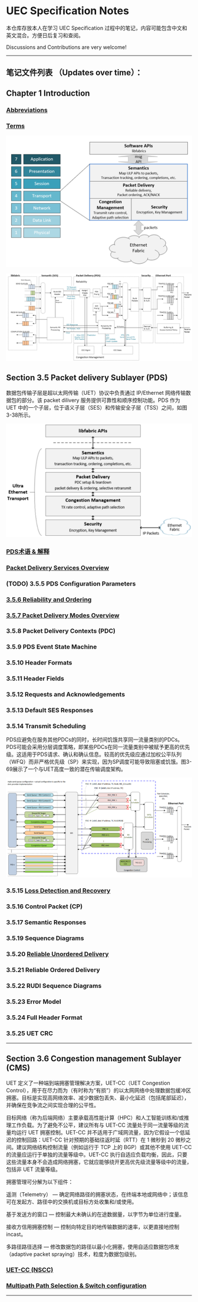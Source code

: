 # UEC Specification Notes

本仓库存放本人在学习 UEC Specification 过程中的笔记，内容可能包含中文和英文混合。方便日后复习和查阅。

Discussions and Contributions are very welcome!

---

## 笔记文件列表 （Updates over time）：

## Chapter 1 Introduction
### [Abbreviations](Notes/Abbreviation.md)
### [Terms](Notes/Terms.md)

![Figure 3-1 - Overview of UET](Figures/Figure-3-1.png)

![Figure 3-3 - Component Interface Overview](Figures/Figure-3-3.png)

## Section 3.5 Packet delivery Sublayer (PDS)

数据包传输子层是超以太网传输（UET）协议中负责通过 IP/Ethernet 网络传输数据包的部分。该 packet dilivery 服务提供可靠性和顺序控制功能。PDS 作为 UET 中的一个子层，位于语义子层（SES）和传输安全子层（TSS）之间，如图3-38所示。

![Figure 3-38 - PDS High-Level Architecture Diagram](Figures/Figure-3-38-PDS_High-Level_Architecture_Diagram.png)

### [PDS术语 & 解释](Notes/PDS-Terms.md)
### [Packet Delivery Services Overview](Notes/PDS.md)
### (TODO) 3.5.5 PDS Configuration Parameters
### [3.5.6 Reliability and Ordering](Notes/Reliability.md)
### [3.5.7 Packet Delivery Modes Overview](Notes/Packet-delivery-modes-overview.md)
### 3.5.8 Packet Delivery Contexts (PDC)
### 3.5.9 PDS Event State Machine
### 3.5.10 Header Formats
### 3.5.11 Header Fields
### 3.5.12 Requests and Acknowledgements
### 3.5.13 Default SES Responses
### 3.5.14 Transmit Scheduling

PDS应避免在服务其他PDCs的同时，长时间饥饿共享同一流量类别的PDCs。PDS可能会采用分层调度策略，即某些PDCs在同一流量类别中被赋予更高的优先级。这适用于PDS请求、确认和确认信息。较高的优先级应通过加权公平队列（WFQ）而非严格优先级（SP）来实现，因为SP调度可能导致阻塞或饥饿。图3-69展示了一个与UET高度一致的潜在传输调度架构。

![Figure 3-69 - Example Transmit Scheduler](Figures/Figure-3-69.png)

### 3.5.15 [Loss Detection and Recovery](Notes/LossDetection.md)


### 3.5.16 Control Packet (CP)


### 3.5.17 Semantic Responses


### 3.5.19 Sequence Diagrams


### 3.5.20 [Reliable Unordered Delivery](Notes/RUD.md)


### 3.5.21 Reliable Ordered Delivery


### 3.5.22 RUDI Sequence Diagrams


### 3.5.23 Error Model


### 3.5.24 Full Header Format


### 3.5.25 UET CRC

---

## Section 3.6 Congestion management Sublayer (CMS)

UET 定义了一种端到端拥塞管理解决方案，UET-CC（UET Congestion Control），用于在尽力而为（有时称为“有损”）的以太网网络中处理数据包缓冲区拥塞。目标是实现高网络效率、减少数据包丢失、最小化延迟（包括尾部延迟），并确保在竞争流之间实现合理的公平性。

目标网络（称为后端网络）主要承载高性能计算（HPC）和人工智能训练和/或推理工作负载。为了避免不公平，建议所有与 UET-CC 流量处于同一流量等级的流量均运行 UET 拥塞控制。UET-CC 并不适用于广域网流量，因为它假设一个低延迟的控制回路：UET-CC 针对预期的基础往返时延（RTT）在 1 微秒到 20 微秒之间。建议网络结构控制流量（例如运行于 TCP 上的 BGP）或其他不使用 UET-CC 的流量应运行于单独的流量等级中。UET-CC 执行自适应负载均衡，因此，只要这些流量本身不会造成网络拥塞，它就应能够绕开更高优先级流量等级中的流量，包括非 UET 流量等级。

拥塞管理可分解为以下组件：

遥测（Telemetry） — 确定网络路径的拥塞状态，在终端本地或网络中；该信息可在发起方、路径中的交换机或目标方处收集和/或使用。

基于发送方的窗口 — 控制最大未确认的在途数据量，以字节为单位进行度量。

接收方信用拥塞控制 — 控制向特定目的地传输数据的速率，以更直接地控制 incast。

多路径路径选择 — 修改数据包的路径以最小化拥塞，使用自适应数据包喷发（adaptive packet spraying）技术，粒度为数据包级别。

### [UET-CC (NSCC)](Notes/UET-CC.md)  
### [Multipath Path Selection & Switch configuration](Notes/multipath.md)

---

